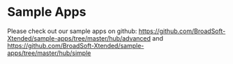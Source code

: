 # Sample Apps

Please check out our sample apps on github: https://github.com/BroadSoft-Xtended/sample-apps/tree/master/hub/advanced and https://github.com/BroadSoft-Xtended/sample-apps/tree/master/hub/simple
